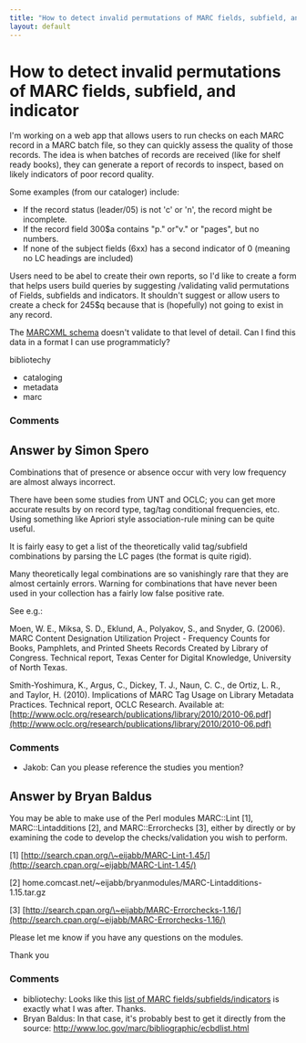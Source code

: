 ```yaml
---
title: "How to detect invalid permutations of MARC fields, subfield, and indicator"
layout: default
---
```

How to detect invalid permutations of MARC fields, subfield, and indicator
=====================
I'm working on a web app that allows users to run checks on each MARC
record in a MARC batch file, so they can quickly assess the quality of
those records. The idea is when batches of records are received (like
for shelf ready books), they can generate a report of records to
inspect, based on likely indicators of poor record quality.

Some examples (from our cataloger) include:

-   If the record status (leader/05) is not 'c' or 'n', the record might
    be incomplete.
-   If the record field 300\$a contains "p." or"v." or "pages", but no
    numbers.
-   If none of the subject fields (6xx) has a second indicator of 0
    (meaning no LC headings are included)

Users need to be abel to create their own reports, so I'd like to create
a form that helps users build queries by suggesting /validating valid
permutations of Fields, subfields and indicators. It shouldn't suggest
or allow users to create a check for 245\$q because that is (hopefully)
not going to exist in any record.

The [MARCXML
schema](http://www.loc.gov/standards/marcxml/schema/MARC21slim.xsd)
doesn't validate to that level of detail. Can I find this data in a
format I can use programmaticly?

bibliotechy

<ul class="tags"><li class="tag">cataloging</li><li class="tag">metadata</li><li class="tag">marc</li></ul>

### Comments ###


Answer by Simon Spero
----------------
Combinations that of presence or absence occur with very low frequency
are almost always incorrect.

There have been some studies from UNT and OCLC; you can get more
accurate results by on record type, tag/tag conditional frequencies,
etc. Using something like Apriori style association-rule mining can be
quite useful.

It is fairly easy to get a list of the theoretically valid tag/subfield
combinations by parsing the LC pages (the format is quite rigid).

Many theoretically legal combinations are so vanishingly rare that they
are almost certainly errors. Warning for combinations that have never
been used in your collection has a fairly low false positive rate.

See e.g.:

Moen, W. E., Miksa, S. D., Eklund, A., Polyakov, S., and Snyder, G.
(2006). MARC Content Designation Utilization Project - Frequency Counts
for Books, Pamphlets, and Printed Sheets Records Created by Library of
Congress. Technical report, Texas Center for Digital Knowledge,
University of North Texas.

Smith-Yoshimura, K., Argus, C., Dickey, T. J., Naun, C. C., de Ortiz, L.
R., and Taylor, H. (2010). Implications of MARC Tag Usage on Library
Metadata Practices. Technical report, OCLC Research. Available at:
[http://www.oclc.org/research/publications/library/2010/2010-06.pdf](http://www.oclc.org/research/publications/library/2010/2010-06.pdf)

### Comments ###
* Jakob: Can you please reference the studies you mention?

Answer by Bryan Baldus
----------------
You may be able to make use of the Perl modules MARC::Lint [1],
MARC::Lintadditions [2], and MARC::Errorchecks [3], either by directly
or by examining the code to develop the checks/validation you wish to
perform.

[1]
[http://search.cpan.org/\~eijabb/MARC-Lint-1.45/](http://search.cpan.org/~eijabb/MARC-Lint-1.45/)

[2]
home.comcast.net/\~eijabb/bryanmodules/MARC-Lintadditions-1.15.tar.gz

[3]
[http://search.cpan.org/\~eijabb/MARC-Errorchecks-1.16/](http://search.cpan.org/~eijabb/MARC-Errorchecks-1.16/)

Please let me know if you have any questions on the modules.

Thank you

### Comments ###
* bibliotechy: Looks like this [list of MARC
fields/subfields/indicators](http://cpansearch.perl.org/src/EIJABB/MARC-Lint-1.45/etc/ecbdlist.html)
is exactly what I was after. Thanks.
* Bryan Baldus: In that case, it's probably best to get it directly from the source:
http://www.loc.gov/marc/bibliographic/ecbdlist.html

